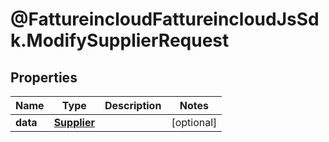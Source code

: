 # @FattureincloudFattureincloudJsSdk.ModifySupplierRequest

## Properties

Name | Type | Description | Notes
------------ | ------------- | ------------- | -------------
**data** | [**Supplier**](Supplier.md) |  | [optional] 



